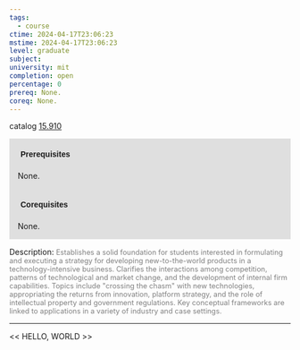 ```yaml
---
tags:
  - course
ctime: 2024-04-17T23:06:23
mstime: 2024-04-17T23:06:23
level: graduate
subject: 
university: mit
completion: open
percentage: 0
prereq: None.
coreq: None.
---
```


catalog [15.910](http://student.mit.edu/catalog/m15c.html#15.910)

<span style="display: block; padding: 15px; background-color: rgb(100, 100, 100, 0.2);"><font id="m_prereq1318_0" style="display: block; font-family: Arial, sans-serif; font-weight: bold; padding: 5px">Prerequisites</font><br><span id="prereq1318_0">None.</span></span>
<span style="display: block; padding: 15px; background-color: rgb(100, 100, 100, 0.2);"><font id="m_coreq1318_0" style="display: block; font-family: Arial, sans-serif; font-weight: bold; padding: 5px">Corequisites</font><br><span id="coreq1318_0">None.</span></span>

<font style="">Description:</font>
<font style="color: grey; font-size: 0.8rem;">Establishes a solid foundation for students interested in formulating and executing a strategy for developing new-to-the-world products in a technology-intensive business. Clarifies the interactions among competition, patterns of technological and market change, and the development of internal firm capabilities. Topics include "crossing the chasm" with new technologies, appropriating the returns from innovation, platform strategy, and the role of intellectual property and government regulations. Key conceptual frameworks are linked to applications in a variety of industry and case settings.</font>



---

<< HELLO, WORLD >>
